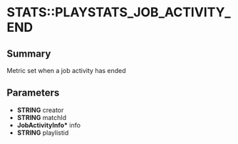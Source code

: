 # STATS::PLAYSTATS_JOB_ACTIVITY_END

## Summary
Metric set when a job activity has ended

## Parameters
* **STRING** creator
* **STRING** matchId
* **JobActivityInfo\*** info
* **STRING** playlistid